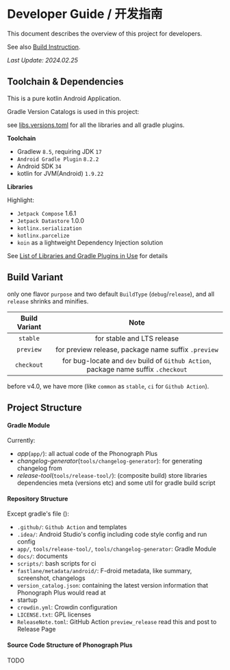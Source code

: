 # **Developer Guide** / **开发指南**

This document describes the overview of this project for developers.

See also [Build Instruction](./Build_Instructions.md).

_Last Update: 2024.02.25_

## Toolchain & Dependencies

This is a pure kotlin Android Application.

Gradle Version Catalogs is used in this project:

see [libs.versions.toml](../gradle/libs.versions.toml) for all the libraries and all gradle plugins.

**Toolchain**

-   Gradlew `8.5`, requiring JDK `17`
-   `Android Gradle Plugin` `8.2.2`
-   Android SDK `34`
-   kotlin for JVM(Android) `1.9.22`

**Libraries**

Highlight:
-   `Jetpack Compose` 1.6.1
-   `Jetpack Datastore` 1.0.0
-   `kotlinx.serialization`
-   `kotlinx.parcelize`
-   `koin` as a lightweight Dependency Injection solution

See [List of Libraries and Gradle Plugins in Use](./List_of_Libraries.md) for details

## Build Variant

only one flavor `purpose` and two default `BuildType` (`debug`/`release`), and all `release` shrinks and minifies.

| Build Variant |                                        Note                                        |
|:-------------:|:----------------------------------------------------------------------------------:|
|   `stable`    |                             for stable and LTS release                             |
|   `preview`   |                for preview release, package name suffix `.preview`                 |
|  `checkout`   | for bug-locate and `dev` build of `Github Action`, package name suffix `.checkout` |

before v4.0, we have more (like `common` as `stable`, `ci` for `Github Action`).

## Project Structure

#### Gradle Module

Currently:

-   _app_(`app/`): all actual code of the Phonograph Plus
-   _changelog-generator_(`tools/changelog-generator`): for generating changelog from
-   _release-tool_(`tools/release-tool/`): (composite build) store libraries dependencies meta (versions etc) and some util for gradle build
    script

#### Repository Structure

Except gradle's file ():

- `.github/`: `Github Action` and templates
- `.idea/`: Android Studio's config including code style config and run config
- `app/`, `tools/release-tool/`, `tools/changelog-generator`: Gradle Module
- `docs/`: documents
- `scripts/`: bash scripts for ci
- `fastlane/metadata/android/`: F-droid metadata, like summary, screenshot, changelogs
- `version_catalog.json`: containing the latest version information that Phonograph Plus would read at
- startup
- `crowdin.yml`: Crowdin configuration
- `LICENSE.txt`: GPL licenses
- `ReleaseNote.toml`: GitHub Action `preview_release` read this and post to Release Page


#### Source Code Structure of Phonograph Plus

TODO


